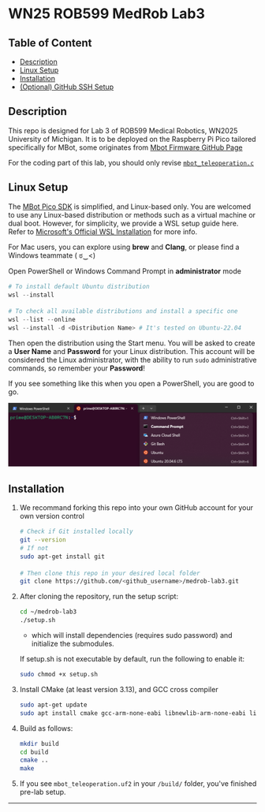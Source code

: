 # WN25 ROB599 MedRob Lab3

## Table of Content

- [Description](#description)
- [Linux Setup](#linux-setup)
- [Installation](#installation)
- [(Optional) GitHub SSH Setup](/optional_ssh_setup.md)

## Description
This repo is designed for Lab 3 of ROB599 Medical Robotics, WN2025 University of Michigan. It is to be deployed on the Raspberry Pi Pico tailored specifically for MBot, some originates from [Mbot Firmware GitHub Page](https://github.com/mbot-project/mbot_firmware/releases)

For the coding part of this lab, you should only revise [`mbot_teleoperation.c`](/tests/mbot_teleoperation.c)

## Linux Setup
The [MBot Pico SDK](https://github.com/MBot-Project-Development/pico_sdk) is simplified, and Linux-based only. You are welcomed to use any Linux-based distribution or methods such as a virtual machine or dual boot. However, for simplicity, we provide a WSL setup guide here. Refer to [Microsoft's Official WSL Installation](https://learn.microsoft.com/en-us/windows/wsl/install) for more info. 

For Mac users, you can explore using **brew** and **Clang**, or please find a Windows teammate ( ಠ‿<)

Open PowerShell or Windows Command Prompt in **administrator** mode
```powershell
# To install default Ubuntu distribution
wsl --install

# To check all available distributions and install a specific one
wsl --list --online
wsl --install -d <Distribution Name> # It's tested on Ubuntu-22.04
```
Then open the distribution using the Start menu. You will be asked to create a **User Name** and **Password** for your Linux distribution. This account will be considered the Linux administrator, with the ability to run `sudo` administrative commands, so remember your **Password**!

If you see something like this when you open a PowerShell, you are good to go.

 ![PS](media/PS.png)

## Installation
1. We recommand forking this repo into your own GitHub account for your own version control
    ```bash
    # Check if Git installed locally
    git --version
    # If not
    sudo apt-get install git

    # Then clone this repo in your desired local folder
    git clone https://github.com/<github_username>/medrob-lab3.git
    ```

1. After cloning the repository, run the setup script:
    ```bash
    cd ~/medrob-lab3
    ./setup.sh
    ```
    - which will install dependencies (requires sudo password) and initialize the submodules.

    If setup.sh is not executable by default, run the following to enable it:

    ```bash
    sudo chmod +x setup.sh
    ```
2. Install CMake (at least version 3.13), and GCC cross compiler
    ```bash
    sudo apt-get update
    sudo apt install cmake gcc-arm-none-eabi libnewlib-arm-none-eabi libstdc++-arm-none-eabi-newlib
    ```
3. Build as follows:
    ```bash
    mkdir build
    cd build
    cmake ..
    make
    ```
4. If you see `mbot_teleoperation.uf2` in your `/build/` folder, you've finished pre-lab setup.
__________________________________